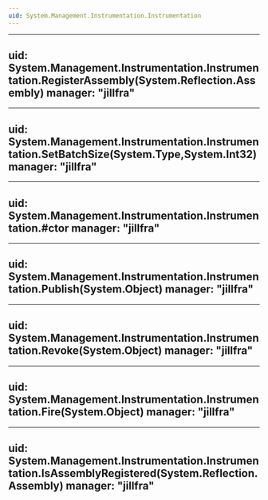 ```yaml
---
uid: System.Management.Instrumentation.Instrumentation
---
```


---
uid: System.Management.Instrumentation.Instrumentation.RegisterAssembly(System.Reflection.Assembly)
manager: "jillfra"
---

---
uid: System.Management.Instrumentation.Instrumentation.SetBatchSize(System.Type,System.Int32)
manager: "jillfra"
---

---
uid: System.Management.Instrumentation.Instrumentation.#ctor
manager: "jillfra"
---

---
uid: System.Management.Instrumentation.Instrumentation.Publish(System.Object)
manager: "jillfra"
---

---
uid: System.Management.Instrumentation.Instrumentation.Revoke(System.Object)
manager: "jillfra"
---

---
uid: System.Management.Instrumentation.Instrumentation.Fire(System.Object)
manager: "jillfra"
---

---
uid: System.Management.Instrumentation.Instrumentation.IsAssemblyRegistered(System.Reflection.Assembly)
manager: "jillfra"
---
